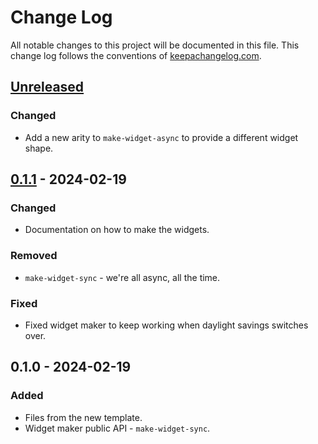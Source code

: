 # Change Log
All notable changes to this project will be documented in this file. This change log follows the conventions of [keepachangelog.com](http://keepachangelog.com/).

## [Unreleased]
### Changed
- Add a new arity to `make-widget-async` to provide a different widget shape.

## [0.1.1] - 2024-02-19
### Changed
- Documentation on how to make the widgets.

### Removed
- `make-widget-sync` - we're all async, all the time.

### Fixed
- Fixed widget maker to keep working when daylight savings switches over.

## 0.1.0 - 2024-02-19
### Added
- Files from the new template.
- Widget maker public API - `make-widget-sync`.

[Unreleased]: https://sourcehost.site/your-name/ezy-query-mvn-plugin/compare/0.1.1...HEAD
[0.1.1]: https://sourcehost.site/your-name/ezy-query-mvn-plugin/compare/0.1.0...0.1.1
